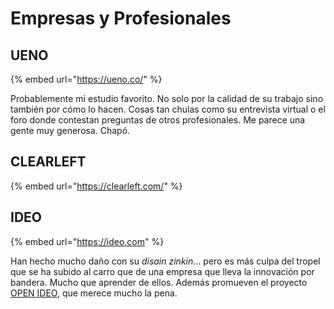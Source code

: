 # Empresas y Profesionales

## UENO

{% embed url="https://ueno.co/" %}

Probablemente mi estudio favorito. No solo por la calidad de su trabajo sino también por cómo lo hacen. Cosas tan chulas como su entrevista virtual o el foro donde contestan preguntas de otros profesionales. Me parece una gente muy generosa. Chapó.

## CLEARLEFT

{% embed url="https://clearleft.com/" %}

## IDEO

{% embed url="https://ideo.com" %}

Han hecho mucho daño con su _disain zinkin_… pero es más culpa del tropel que se ha subido al carro que de una empresa que lleva la innovación por bandera. Mucho que aprender de ellos. Además promueven el proyecto [OPEN IDEO](https://www.openideo.com/), que merece mucho la pena.

